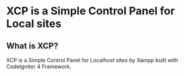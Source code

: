 # XCP is a Simple Control Panel for  Local sites

## What is XCP?

XCP is a Simple Control Panel for  Localhost sites by Xampp built with CodeIgniter 4 Framework.

